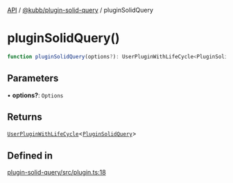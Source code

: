 [API](../../../packages.md) / [@kubb/plugin-solid-query](../index.md) / pluginSolidQuery

# pluginSolidQuery()

```ts
function pluginSolidQuery(options?): UserPluginWithLifeCycle<PluginSolidQuery>
```

## Parameters

• **options?**: `Options`

## Returns

[`UserPluginWithLifeCycle`](../../core/type-aliases/UserPluginWithLifeCycle.md)\<[`PluginSolidQuery`](../type-aliases/PluginSolidQuery.md)\>

## Defined in

[plugin-solid-query/src/plugin.ts:18](https://github.com/kubb-project/kubb/blob/7f30045af96d8c89b6cda0a30f7535f095a0cb45/packages/plugin-solid-query/src/plugin.ts#L18)
